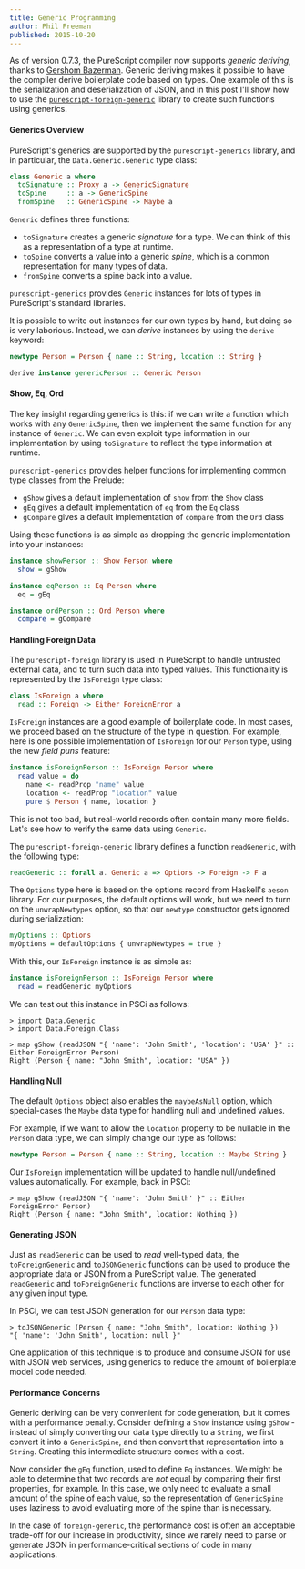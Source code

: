 ```yaml
---
title: Generic Programming
author: Phil Freeman
published: 2015-10-20
---
```


As of version 0.7.3, the PureScript compiler now supports _generic deriving_, thanks to [Gershom Bazerman](http://gbaz.github.io/). Generic deriving makes it possible to have the compiler derive boilerplate code based on types. One example of this is the serialization and deserialization of JSON, and in this post I'll show how to use the [`purescript-foreign-generic`](https://github.com/paf31/purescript-foreign-generic) library to create such functions using generics.

#### Generics Overview

PureScript's generics are supported by the `purescript-generics` library, and in particular, the `Data.Generic.Generic` type class:

``` haskell
class Generic a where
  toSignature :: Proxy a -> GenericSignature
  toSpine     :: a -> GenericSpine
  fromSpine   :: GenericSpine -> Maybe a
```

`Generic` defines three functions:

- `toSignature` creates a generic _signature_ for a type. We can think of this as a representation of a type at runtime.
- `toSpine` converts a value into a generic _spine_, which is a common representation for many types of data.
- `fromSpine` converts a spine back into a value.

`purescript-generics` provides `Generic` instances for lots of types in PureScript's standard libraries.

It is possible to write out instances for our own types by hand, but doing so is very laborious. Instead, we can _derive_ instances by using the `derive` keyword:

``` haskell
newtype Person = Person { name :: String, location :: String }

derive instance genericPerson :: Generic Person
```

#### Show, Eq, Ord

The key insight regarding generics is this: if we can write a function which works with any `GenericSpine`, then we implement the same function for any instance of `Generic`. We can even exploit type information in our implementation by using `toSignature` to reflect the type information at runtime.

`purescript-generics` provides helper functions for implementing common type classes from the Prelude:

- `gShow` gives a default implementation of `show` from the `Show` class
- `gEq` gives a default implementation of `eq` from the `Eq` class
- `gCompare` gives a default implementation of `compare` from the `Ord` class

Using these functions is as simple as dropping the generic implementation into your instances:

``` haskell
instance showPerson :: Show Person where
  show = gShow

instance eqPerson :: Eq Person where
  eq = gEq

instance ordPerson :: Ord Person where
  compare = gCompare
```

#### Handling Foreign Data

The `purescript-foreign` library is used in PureScript to handle untrusted external data, and to turn such data into typed values. This functionality is represented by the `IsForeign` type class:

``` haskell
class IsForeign a where
  read :: Foreign -> Either ForeignError a
```

`IsForeign` instances are a good example of boilerplate code. In most cases, we proceed based on the structure of the type in question. For example, here is one possible implementation of `IsForeign` for our `Person` type, using the new _field puns_ feature:

``` haskell
instance isForeignPerson :: IsForeign Person where
  read value = do
    name <- readProp "name" value
    location <- readProp "location" value
    pure $ Person { name, location }
```

This is not too bad, but real-world records often contain many more fields. Let's see how to verify the same data using `Generic`.

The `purescript-foreign-generic` library defines a function `readGeneric`, with the following type:

``` haskell
readGeneric :: forall a. Generic a => Options -> Foreign -> F a
```

The `Options` type here is based on the options record from Haskell's `aeson` library. For our purposes, the default options will work, but we need to turn on the `unwrapNewtypes` option, so that our `newtype` constructor gets ignored during serialization:

``` haskell
myOptions :: Options
myOptions = defaultOptions { unwrapNewtypes = true }
```

With this, our `IsForeign` instance is as simple as:

``` haskell
instance isForeignPerson :: IsForeign Person where
  read = readGeneric myOptions
```

We can test out this instance in PSCi as follows:

```text
> import Data.Generic
> import Data.Foreign.Class

> map gShow (readJSON "{ 'name': 'John Smith', 'location': 'USA' }" :: Either ForeignError Person)
Right (Person { name: "John Smith", location: "USA" })
```

#### Handling Null

The default `Options` object also enables the `maybeAsNull` option, which special-cases the `Maybe` data type for handling null and undefined values.

For example, if we want to allow the `location` property to be nullable in the `Person` data type, we can simply change our type as follows:

``` haskell
newtype Person = Person { name :: String, location :: Maybe String }
```

Our `IsForeign` implementation will be updated to handle null/undefined values automatically. For example, back in PSCi:

```text
> map gShow (readJSON "{ 'name': 'John Smith' }" :: Either ForeignError Person)
Right (Person { name: "John Smith", location: Nothing })
```

#### Generating JSON

Just as `readGeneric` can be used to _read_ well-typed data, the `toForeignGeneric` and `toJSONGeneric` functions can be used to produce the appropriate data or JSON from a PureScript value. The generated `readGeneric` and `toForeignGeneric` functions are inverse to each other for any given input type.

In PSCi, we can test JSON generation for our `Person` data type:

```text
> toJSONGeneric (Person { name: "John Smith", location: Nothing })
"{ 'name': 'John Smith', location: null }"
```

One application of this technique is to produce and consume JSON for use with JSON web services, using generics to reduce the amount of boilerplate model code needed.

#### Performance Concerns

Generic deriving can be very convenient for code generation, but it comes with a performance penalty. Consider defining a `Show` instance using `gShow` - instead of simply converting our data type directly to a `String`, we first convert it into a `GenericSpine`, and then convert that representation into a `String`. Creating this intermediate structure comes with a cost.

Now consider the `gEq` function, used to define `Eq` instances. We might be able to determine that two records are _not_ equal by comparing their first properties, for example. In this case, we only need to evaluate a small amount of the spine of each value, so the representation of `GenericSpine` uses laziness to avoid evaluating more of the spine than is necessary.

In the case of `foreign-generic`, the performance cost is often an acceptable trade-off for our increase in productivity, since we rarely need to parse or generate JSON in performance-critical sections of code in many applications.
